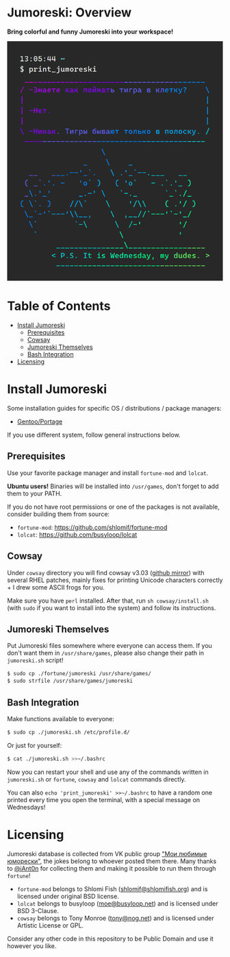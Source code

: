 # Jumoreski: Overview

**Bring colorful and funny Jumoreski into your workspace!**

![- Знаете как поймать тигра в клетку? - Нет. - Никак. Тигры бывают только в полоску.](attachments/joke.png)

# Table of Contents

- [Install Jumoreski](#install-jumoreski)
  - [Prerequisites](#prerequisites)
  - [Cowsay](#cowsay)
  - [Jumoreski Themselves](#jumoreski-themselves)
  - [Bash Integration](#bash-integration)
- [Licensing](#licensing)

# Install Jumoreski

Some installation guides for specific OS / distributions / package managers:
- [Gentoo/Portage](./INSTALL.gentoo.md)

If you use different system, follow general instructions below.

## Prerequisites

Use your favorite package manager and install `fortune-mod` and `lolcat`.

**Ubuntu users!** Binaries will be installed into `/usr/games`, don't forget to add them to your PATH.

If you do not have root permissions or one of the packages is not available, consider building them from source:
* `fortune-mod`: https://github.com/shlomif/fortune-mod
* `lolcat`: https://github.com/busyloop/lolcat

## Cowsay

Under `cowsay` directory you will find cowsay v3.03 ([github mirror](https://github.com/schacon/cowsay)) with several RHEL patches, mainly fixes for printing Unicode characters correctly + I drew some ASCII frogs for you.

Make sure you have `perl` installed. After that, run `sh cowsay/install.sh` (with `sudo` if you want to install into the system) and follow its instructions.

## Jumoreski Themselves

Put Jumoreski files somewhere where everyone can access them. If you don't want them in `/usr/share/games`, please also change their path in `jumoreski.sh` script!

```bash
$ sudo cp ./fortune/jumoreski /usr/share/games/
$ sudo strfile /usr/share/games/jumoreski
```

## Bash Integration

Make functions available to everyone:
```bash
$ sudo cp ./jumoreski.sh /etc/profile.d/
```

Or just for yourself:
```bash
$ cat ./jumoreski.sh >>~/.bashrc
```

Now you can restart your shell and use any of the commands written in `jumoreski.sh` or `fortune`, `cowsay` and `lolcat` commands directly.

You can also `echo 'print_jumoreski' >>~/.bashrc` to have a random one printed every time you open the terminal, with a special message on Wednesdays!

# Licensing

Jumoreski database is collected from VK public group ["Мои любимые юморески"](https://vk.com/jumoreski), the jokes belong to whoever posted them there. Many thanks to [@iAnt0n](https://github.com/iAnt0n) for collecting them and making it possible to run them through `fortune`!

* `fortune-mod` belongs to Shlomi Fish (shlomif@shlomifish.org) and is licensed under original BSD license.
* `lolcat` belongs to busyloop (moe@busyloop.net) and is licensed under BSD 3-Clause.
* `cowsay` belongs to Tony Monroe (tony@nog.net) and is licensed under Artistic License or GPL.

Consider any other code in this repository to be Public Domain and use it however you like.

